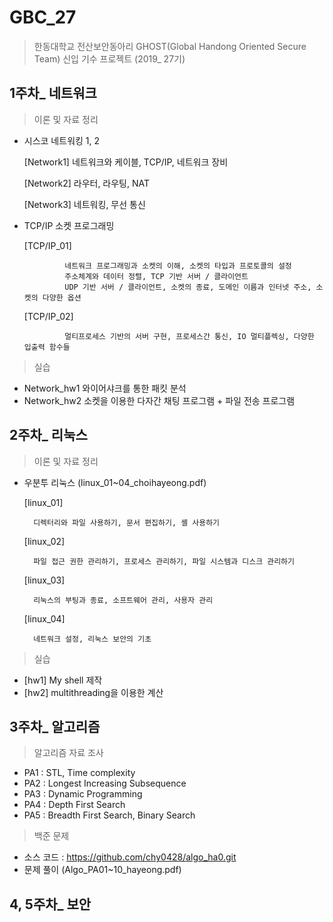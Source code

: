 # GBC_27
> 한동대학교 전산보안동아리 GHOST(Global Handong Oriented Secure Team) 신입 기수 프로젝트 (2019_ 27기)

## 1주차_ 네트워크
>  이론 및 자료 정리
-  시스코 네트워킹 1, 2

    [Network1] 네트워크와 케이블, TCP/IP, 네트워크 장비
  
    [Network2] 라우터, 라우팅, NAT
  
    [Network3] 네트워킹, 무선 통신
  
-  TCP/IP 소켓 프로그래밍

    [TCP/IP_01] 
    
                네트워크 프로그래밍과 소켓의 이해, 소켓의 타입과 프로토콜의 설정
                주소체계와 데이터 정렬, TCP 기반 서버 / 클라이언트
                UDP 기반 서버 / 클라이언트, 소켓의 종료, 도메인 이름과 인터넷 주소, 소켓의 다양한 옵션
                
    [TCP/IP_02] 
    
                멀티프로세스 기반의 서버 구현, 프로세스간 통신, IO 멀티플렉싱, 다양한 입출력 함수들
              
> 실습
- Network_hw1 
  와이어샤크를 통한 패킷 분석
- Network_hw2
  소켓을 이용한 다자간 채팅 프로그램 + 파일 전송 프로그램

## 2주차_ 리눅스
> 이론 및 자료 정리
- 우분투 리눅스 (linux_01~04_choihayeong.pdf)

  [linux_01] 
  
        디렉터리와 파일 사용하기, 문서 편집하기, 셸 사용하기
  
  [linux_02] 
        
        파일 접근 권한 관리하기, 프로세스 관리하기, 파일 시스템과 디스크 관리하기
  
  [linux_03] 
  
        리눅스의 부팅과 종료, 소프트웨어 관리, 사용자 관리
  
  [linux_04] 
    
        네트워크 설정, 리눅스 보안의 기초

> 실습
- [hw1] My shell 제작
- [hw2] multithreading을 이용한 계산

## 3주차_ 알고리즘
> 알고리즘 자료 조사
  - PA1 : STL, Time complexity
  - PA2 : Longest Increasing Subsequence
  - PA3 : Dynamic Programming
  - PA4 : Depth First Search
  - PA5 : Breadth First Search, Binary Search

> 백준 문제
  - 소스 코드 : https://github.com/chy0428/algo_ha0.git
  - 문제 풀이 (Algo_PA01~10_hayeong.pdf)
  
## 4, 5주차_ 보안
